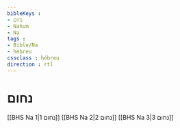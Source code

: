 ```yaml
---
bibleKeys : 
- נחום
- Nahum
- Na
tags : 
- Bible/Na
- hébreu
cssclass : hébreu
direction : rtl
---
```


# נחום

[[BHS Na 1|נחום 1]]
[[BHS Na 2|נחום 2]]
[[BHS Na 3|נחום 3]]

